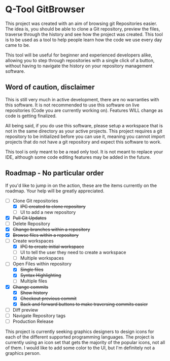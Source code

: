 # Q-Tool GitBrowser
This project was created with an aim of browsing git Repositories easier. The idea is, you should be able to clone a Git
repository, preview the files, traverse through the history and see how the project was created. This tool is to be used
as a tool to help people learn how the code we use every day came to be.

This tool will be useful for beginner and experienced developers alike, allowing you to step through repositories with
a single click of a button, without having to navigate the history on your repository management software.

## Word of caution, disclaimer
This is still very much in active development, there are no warranties with this software. It is not recommended to use
this software on live repositories (Code you are currently working on). Features WILL change as code is getting finalized.

All being said, if you do use this software, please setup a workspace that is not in the same directory as your active
projects. This project requires a git repository to be initialized before you can use it, meaning you cannot import
projects that do not have a git repository and expect this software to work.

This tool is only meant to be a read only tool. It is not meant to replace your IDE, although some code editing features
may be added in the future.

## Roadmap - No particular order

If you'd like to jump in on the action, these are the items currently on the roadmap. Your help will be greatly appreciated.

 - [ ] Clone Git repositories
   - [x] ~~IPC created to clone repository~~
   - [ ] UI to add a new repository
 - [x] ~~Pull Git Updates~~
 - [ ] Delete Repository
 - [x] ~~Change branches within a repository~~
 - [x] ~~Browse files within a repository~~
 - [ ] Create workspaces
    - [x] ~~IPC to create initial workspace~~
    - [ ] UI to tell the user they need to create a workspace
    - [ ] Multiple workspaces
 - [ ] Open Files within repository
    - [x] ~~Single files~~
    - [x] ~~Syntax Highlighting~~
    - [ ] Multiple files
 - [x] ~~Change commits~~
   - [x] ~~Show history~~
   - [x] ~~Checkout previous commit~~
   - [x] ~~Back and forward buttons to make traversing commits easier~~
 - [ ] Diff preview
 - [ ] Navigate Repository tags
 - [ ] Production Release

This project is currently seeking graphics designers to design icons for each of the different supported programming
languages. The project is currently using an icon set that gets the majority of the popular icons, not all of them.
I would like to add some color to the UI, but I'm definitely not a graphics person.